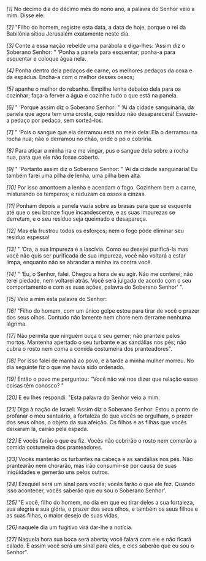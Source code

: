 *[1]* No décimo dia do décimo mês do nono ano, a palavra do Senhor veio a mim. Disse ele:

*[2]* "Filho do homem, registre esta data, a data de hoje, porque o rei da Babilônia sitiou Jerusalém exatamente neste dia.

*[3]* Conte a essa nação rebelde uma parábola e diga-lhes: ‘Assim diz o Soberano Senhor: " ‘Ponha a panela para esquentar; ponha-a para esquentar e coloque água nela.

*[4]* Ponha dentro dela pedaços de carne, os melhores pedaços da coxa e da espádua. Encha-a com o melhor desses ossos;

*[5]* apanhe o melhor do rebanho. Empilhe lenha debaixo dela para os cozinhar; faça-a ferver a água e cozinhe tudo o que está na panela.

*[6]* " ‘Porque assim diz o Soberano Senhor: " ‘Ai da cidade sanguinária, da panela que agora tem uma crosta, cujo resíduo não desaparecerá! Esvazie-a pedaço por pedaço, sem sorteá-los.

*[7]* " ‘Pois o sangue que ela derramou está no meio dela: Ela o derramou na rocha nua; não o derramou no chão, onde o pó o cobriria.

*[8]* Para atiçar a minha ira e me vingar, pus o sangue dela sobre a rocha nua, para que ele não fosse coberto.

*[9]* " ‘Portanto assim diz o Soberano Senhor: " ‘Ai da cidade sanguinária! Eu também farei uma pilha de lenha, uma pilha bem alta.

*[10]* Por isso amontoem a lenha e acendam o fogo. Cozinhem bem a carne, misturando os temperos; e reduzam os ossos a cinzas.

*[11]* Ponham depois a panela vazia sobre as brasas para que se esquente até que o seu bronze fique incandescente, e as suas impurezas se derretam, e o seu resíduo seja queimado e desapareça.

*[12]* Mas ela frustrou todos os esforços; nem o fogo pôde eliminar seu resíduo espesso!

*[13]* " ‘Ora, a sua impureza é a lascívia. Como eu desejei purificá-la mas você não quis ser purificada de sua impureza, você não voltará a estar limpa, enquanto não se abrandar a minha ira contra você.

*[14]* " ‘Eu, o Senhor, falei. Chegou a hora de eu agir. Não me conterei; não terei piedade, nem voltarei atrás. Você será julgada de acordo com o seu comportamento e com as suas ações, palavra do Soberano Senhor’ ".

*[15]* Veio a mim esta palavra do Senhor:

*[16]* "Filho do homem, com um único golpe estou para tirar de você o prazer dos seus olhos. Contudo não lamente nem chore nem derrame nenhuma lágrima.

*[17]* Não permita que ninguém ouça o seu gemer; não pranteie pelos mortos. Mantenha apertado o seu turbante e as sandálias nos pés; não cubra o rosto nem coma a comida costumeira dos pranteadores".

*[18]* Por isso falei de manhã ao povo, e à tarde a minha mulher morreu. No dia seguinte fiz o que me havia sido ordenado.

*[19]* Então o povo me perguntou: "Você não vai nos dizer que relação essas coisas têm conosco? "

*[20]* E eu lhes respondi: "Esta palavra do Senhor veio a mim:

*[21]* Diga à nação de Israel: ‘Assim diz o Soberano Senhor: Estou a ponto de profanar o meu santuário, a fortaleza de que vocês se orgulham, o prazer dos seus olhos, o objeto da sua afeição. Os filhos e as filhas que vocês deixaram lá, cairão pela espada.

*[22]* E vocês farão o que eu fiz. Vocês não cobrirão o rosto nem comerão a comida costumeira dos pranteadores.

*[23]* Vocês manterão os turbantes na cabeça e as sandálias nos pés. Não prantearão nem chorarão, mas irão consumir-se por causa de suas iniqüidades e gemerão uns pelos outros.

*[24]* Ezequiel será um sinal para vocês; vocês farão o que ele fez. Quando isso acontecer, vocês saberão que eu sou o Soberano Senhor’.

*[25]* "E você, filho do homem, no dia em que eu tirar deles a sua fortaleza, sua alegria e sua glória, o prazer dos seus olhos, e também os seus filhos e as suas filhas, o maior desejo de suas vidas,

*[26]* naquele dia um fugitivo virá dar-lhe a notícia.

*[27]* Naquela hora sua boca será aberta; você falará com ele e não ficará calado. E assim você será um sinal para eles, e eles saberão que eu sou o Senhor".

